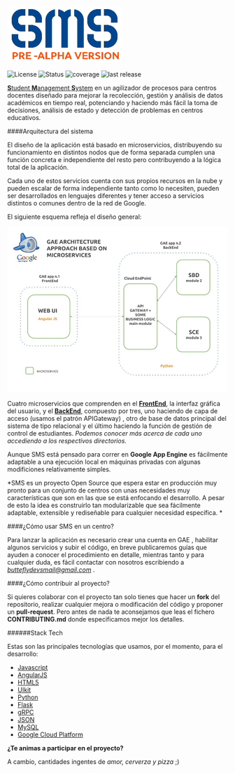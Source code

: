 ![](sms.png)

![License](http://img.shields.io/badge/license-GPLv3-blue.svg)
![Status](https://img.shields.io/badge/status-pre--alpha-red.svg)
![coverage](https://img.shields.io/badge/coverage-10%25-orange.svg)
![last release](https://img.shields.io/badge/last%20release-v0.1--pre--alpha-yellow.svg)


[**S**tudent **M**anagement **S**ystem](http://butterflydevs.github.io/StudentsManagementSystem/) en un agilizador de procesos para centros docentes diseñado para mejorar la recolección, gestión y análisis de datos académicos en tiempo real, potenciando y haciendo más fácil la toma de decisiones, análisis de estado y detección de problemas en centros educativos.


####Arquitectura del sistema

El diseño de la aplicación está basado en microservicios, distribuyendo su funcionamiento en distintos nodos que de forma separada cumplen una función concreta e independiente del resto pero contribuyendo a la lógica total de la aplicación.

 Cada uno de estos servicios cuenta con sus propios recursos en la nube y pueden escalar de forma independiente tanto como lo necesiten, pueden ser desarrollados en lenguajes diferentes y tener acceso a servicios distintos o comunes dentro de la red de Google.

El siguiente esquema refleja el diseño general:

![](documentacion/img/GAEApproach.jpg)

Cuatro microservicios que comprenden en el [**FrontEnd**](https://github.com/ButterFlyDevs/StudentsManagementSystem/tree/master/SMS-Front-End), la interfaz gráfica del usuario, y el [**BackEnd**](https://github.com/ButterFlyDevs/StudentsManagementSystem/tree/master/SMS-Back-End), compuesto por tres, uno haciendo de capa de acceso (usamos el patrón APIGateway) , otro de base de datos principal del sistema de tipo relacional y el último haciendo la función de gestión de control de estudiantes. *Podemos conocer más acerca de cada uno accediendo a los respectivos directorios.*

Aunque SMS está pensado para correr en **Google App Engine** es fácilmente adaptable a una ejecución local en máquinas privadas con algunas modificiones relativamente simples.

*SMS es un proyecto Open Source que espera estar en producción muy pronto para un conjunto de centros con unas necesidades muy características que son en las que se está enfocando el desarrollo. A pesar de esto la idea es construirlo tan modularizable que sea fácilmente adaptable, extensible y rediseñable para cualquier necesidad específica. *


####¿Cómo usar SMS en un centro?

Para lanzar la aplicación es necesario crear una cuenta en GAE , habilitar algunos servicios y subir el código, en breve publicaremos guías que ayuden a conocer el procedimiento en detalle, mientras tanto y para cualquier duda, es fácil contactar con nosotros escribiendo a *butteflydevsmail@gmail.com* .

####¿Cómo contribuir al proyecto?

Si quieres colaborar con el proyecto tan solo tienes que hacer un **fork** del repositorio, realizar cualquier mejora o modificación del código y proponer un **pull-request**.
Pero antes de nada te aconsejamos que leas el fichero **CONTRIBUTING.md** donde especificamos mejor los detalles.

######Stack Tech

Estas son las principales tecnologías que usamos, por el momento, para el desarrollo:

- [Javascript](https://www.javascript.com/)
- [AngularJS](https://angularjs.org/)
- [HTML5](https://www.w3.org/TR/html5/)
- [UIkit](http://getuikit.com/)
- [Python](https://www.python.org/)
- [Flask](http://flask.pocoo.org/)
- [gRPC](http://www.grpc.io/)
- [JSON](http://www.json.org/json-es.html)
- [MySQL](https://www.mysql.com/)
- [Google Cloud Platform](https://cloud.google.com/)


**¿Te animas a participar en el proyecto?**

A cambio, cantidades ingentes de *amor, cerverza y pizza* ;)
